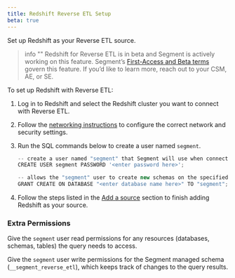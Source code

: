 ```yaml
---
title: Redshift Reverse ETL Setup
beta: true
---
```


Set up Redshift as your Reverse ETL source. 

> info ""
> Redshift for Reverse ETL is in beta and Segment is actively working on this feature. Segment’s [First-Access and Beta terms](https://segment.com/legal/first-access-beta-preview/) govern this feature. If you’d like to learn more, reach out to your CSM, AE, or SE.

To set up Redshift with Reverse ETL: 
1. Log in to Redshift and select the Redshift cluster you want to connect with Reverse ETL.
2. Follow the [networking instructions](/docs/connections/storage/catalog/redshift/#networking) to configure the correct network and security settings. 
3. Run the SQL commands below to create a user named `segment`. 

    ```ts
    -- create a user named "segment" that Segment will use when connecting to your Redshift cluster.
    CREATE USER segment PASSWORD '<enter password here>';

    -- allows the "segment" user to create new schemas on the specified database. (this is the name you chose when provisioning your cluster)
    GRANT CREATE ON DATABASE "<enter database name here>" TO "segment";
    ```
4. Follow the steps listed in the [Add a source](/docs/reverse-etl/#step-1-add-a-source) section to finish adding Redshift as your source.

### Extra Permissions
Give the `segment` user read permissions for any resources (databases, schemas, tables) the query needs to access. 

Give the `segment` user write permissions for the Segment managed schema (`__segment_reverse_etl`), which keeps track of changes to the query results.  